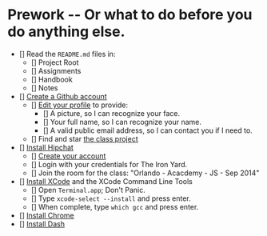 # Prework -- Or what to do before you do anything else.

* [] Read the `README.md` files in:
    * [] Project Root
    * [] Assignments
    * [] Handbook
    * [] Notes
* [] [Create a Github account](https://github.com/signup)
    * [] [Edit your profile](https://github.com/settings/profile) to provide:
        * [] A picture, so I can recognize your face.
        * [] Your full name, so I can recognize your name.
        * [] A valid public email address, so I can contact you if I need to.
    * [] Find and star [the class project](https://github.com/TheIronYard--Orlando/FEE--2014--FALL)
* [] [Install Hipchat](https://www.hipchat.com/download)
    * [] [Create your account](https://www.hipchat.com/invite/31349/a142a6025f7a427bd4813063bea8b0d1)
    * [] Login with your credentials for The Iron Yard.
    * [] Join the room for the class: "Orlando - Acacdemy - JS - Sep 2014"
* [] [Install XCode](https://itunes.apple.com/us/app/xcode/id497799835) and the XCode Command Line Tools
    * [] Open `Terminal.app`; Don't Panic.
    * [] Type `xcode-select --install` and press enter.
    * [] When complete, type `which gcc` and press enter.
* [] [Install Chrome](http://chrome.google.com)
* [] [Install Dash](http://kapeli.com/dash)

